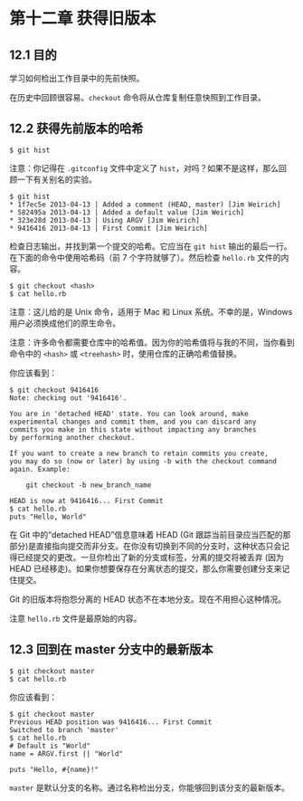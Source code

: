 # 第十二章 获得旧版本

## 12.1 目的

学习如何检出工作目录中的先前快照。

在历史中回顾很容易。`checkout` 命令将从仓库复制任意快照到工作目录。

## 12.2 获得先前版本的哈希

```
$ git hist
```

注意：你记得在 `.gitconfig` 文件中定义了 `hist`，对吗？如果不是这样，那么回顾一下有关别名的实验。

```
$ git hist
* 1f7ec5e 2013-04-13 | Added a comment (HEAD, master) [Jim Weirich]
* 582495a 2013-04-13 | Added a default value [Jim Weirich]
* 323e28d 2013-04-13 | Using ARGV [Jim Weirich]
* 9416416 2013-04-13 | First Commit [Jim Weirich]
```

检查日志输出，并找到第一个提交的哈希。它应当在 `git hist` 输出的最后一行。在下面的命令中使用哈希码（前 7 个字符就够了）。然后检查 `hello.rb` 文件的内容。

```
$ git checkout <hash>
$ cat hello.rb
```

注意：这儿给的是 Unix 命令，适用于 Mac 和 Linux 系统。不幸的是，Windows 用户必须换成他们的原生命令。

注意：许多命令都需要仓库中的哈希值。因为你的哈希值将与我的不同，当你看到命令中的 `<hash>` 或 `<treehash>` 时，使用仓库的正确哈希值替换。

你应该看到：

```
$ git checkout 9416416
Note: checking out '9416416'.

You are in 'detached HEAD' state. You can look around, make
experimental changes and commit them, and you can discard any
commits you make in this state without impacting any branches
by performing another checkout.

If you want to create a new branch to retain commits you create,
you may do so (now or later) by using -b with the checkout command
again. Example:

    git checkout -b new_branch_name

HEAD is now at 9416416... First Commit
$ cat hello.rb
puts "Hello, World"
```

在 Git 中的“detached HEAD”信息意味着 HEAD (Git 跟踪当前目录应当匹配的那部分)是直接指向提交而非分支。在你没有切换到不同的分支时，这种状态只会记得已经提交的更改。一旦你检出了新的分支或标签，分离的提交将被丢弃 (因为 HEAD 已经移走)。如果你想要保存在分离状态的提交，那么你需要创建分支来记住提交。

Git 的旧版本将抱怨分离的 HEAD 状态不在本地分支。现在不用担心这种情况。

注意 `hello.rb` 文件是最原始的内容。

## 12.3 回到在 master 分支中的最新版本

```
$ git checkout master
$ cat hello.rb
```

你应该看到：

```
$ git checkout master
Previous HEAD position was 9416416... First Commit
Switched to branch 'master'
$ cat hello.rb
# Default is "World"
name = ARGV.first || "World"

puts "Hello, #{name}!"
```

`master` 是默认分支的名称。通过名称检出分支，你能够回到该分支的最新版本。